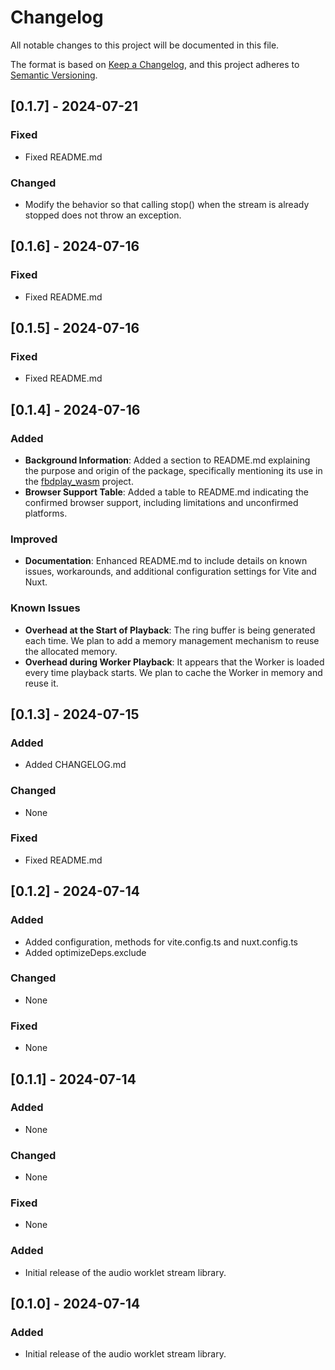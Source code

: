 # Changelog

All notable changes to this project will be documented in this file.

The format is based on [Keep a Changelog](https://keepachangelog.com/en/1.0.0/), and this project adheres to [Semantic Versioning](https://semver.org/spec/v2.0.0.html).

## [0.1.7] - 2024-07-21

### Fixed
- Fixed README.md
 
### Changed
- Modify the behavior so that calling stop() when the stream is already stopped does not throw an exception.

## [0.1.6] - 2024-07-16

### Fixed
- Fixed README.md

## [0.1.5] - 2024-07-16

### Fixed
- Fixed README.md

## [0.1.4] - 2024-07-16

### Added
- **Background Information**: Added a section to README.md explaining the purpose and origin of the package, specifically mentioning its use in the [fbdplay_wasm](https://github.com/ain1084/fbdplay_wasm) project.
- **Browser Support Table**: Added a table to README.md indicating the confirmed browser support, including limitations and unconfirmed platforms.

### Improved
- **Documentation**: Enhanced README.md to include details on known issues, workarounds, and additional configuration settings for Vite and Nuxt.

### Known Issues
- **Overhead at the Start of Playback**: The ring buffer is being generated each time. We plan to add a memory management mechanism to reuse the allocated memory.
- **Overhead during Worker Playback**: It appears that the Worker is loaded every time playback starts. We plan to cache the Worker in memory and reuse it.

## [0.1.3] - 2024-07-15

### Added
- Added CHANGELOG.md

### Changed
- None

### Fixed
- Fixed README.md

## [0.1.2] - 2024-07-14

### Added
- Added configuration, methods for vite.config.ts and nuxt.config.ts
- Added optimizeDeps.exclude

### Changed
- None

### Fixed
- None

## [0.1.1] - 2024-07-14

### Added
- None

### Changed
- None

### Fixed
- None

### Added
- Initial release of the audio worklet stream library.

## [0.1.0] - 2024-07-14

### Added
- Initial release of the audio worklet stream library.
